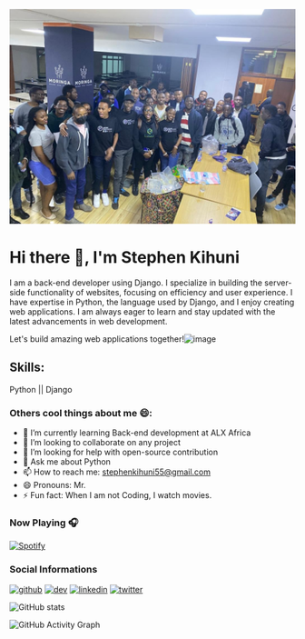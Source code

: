 ![I am Software Developer](https://github.com/kihuni/kihuni/blob/main/289111177_7907356302638069_4278195300229097304_n.jpg)

# Hi there 👋, I'm Stephen Kihuni
  
I am a back-end developer using Django. I specialize in building the server-side functionality of websites, focusing on efficiency and user experience. I have expertise in Python, the language used by Django, and I enjoy creating web applications. I am always eager to learn and stay updated with the latest advancements in web development.

Let's build amazing web applications together!![image](https://github.com/kihuni/kihuni/assets/64348925/c6cf00bd-4cb2-4f79-b482-905edd58d41f)



## Skills:

Python || Django


### Others cool things about me 😄:

- 🔭 I’m currently learning Back-end development at ALX Africa  
- 👯 I’m looking to collaborate on any project 
- 🤔 I’m looking for help with open-source contribution 
- 💬 Ask me about Python
- 📫 How to reach me: stephenkihuni55@gmail.com 
- 😄 Pronouns: Mr. 
- ⚡ Fun fact: When I am not Coding, I watch movies. 

### Now Playing 🎧

[![Spotify](https://github-readme-remake.vercel.app/api/spotify)](https://open.spotify.com/artist/1ZwdS5xdxEREPySFridCfh)
<br/>

### Social Informations

[<img src='https://cdn.jsdelivr.net/npm/simple-icons@3.0.1/icons/github.svg' alt='github' height='40'>](https://github.com/Kihuni)  [<img src='https://cdn.jsdelivr.net/npm/simple-icons@3.0.1/icons/hashnode.svg' alt='dev' height='40'>](https://hashnode.com/@Kihuni)  [<img src='https://cdn.jsdelivr.net/npm/simple-icons@3.0.1/icons/linkedin.svg' alt='linkedin' height='40'>](https://www.linkedin.com/in/https://www.linkedin.com/in/stephen-kihuni-a95b11169//)  [<img src='https://cdn.jsdelivr.net/npm/simple-icons@3.0.1/icons/twitter.svg' alt='twitter' height='40'>](https://twitter.com/Skihuni)  

![GitHub stats](https://github-readme-stats.vercel.app/api?username=Kihuni&show_icons=true)  

![GitHub Activity Graph](https://activity-graph.herokuapp.com/graph?username=Kihuni)  

